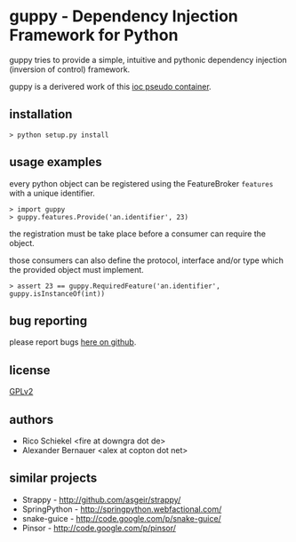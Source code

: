 guppy - Dependency Injection Framework for Python
=================================================

guppy tries to provide a simple, intuitive and pythonic dependency
injection (inversion of control) framework.

guppy is a derivered work of this [ioc pseudo container](http://code.activestate.com/recipes/413268/).


installation
------------

    > python setup.py install


usage examples
--------------

every python object can be registered using the FeatureBroker `features`
with a unique identifier.

    > import guppy
    > guppy.features.Provide('an.identifier', 23)

the registration must be take place before a consumer can require the object.

those consumers can also define the protocol, interface and/or type which the
provided object must implement.

    > assert 23 == guppy.RequiredFeature('an.identifier', guppy.isInstanceOf(int))


bug reporting
-------------

please report bugs [here on github](http://github.com/copton/guppy/issues).


license
-------

[GPLv2](http://www.gnu.org/licenses/gpl-2.0.html)


authors
-------

* Rico Schiekel &lt;fire at downgra dot de&gt;
* Alexander Bernauer &lt;alex at copton dot net&gt;


similar projects
----------------

* Strappy - <http://github.com/asgeir/strappy/>
* SpringPython - <http://springpython.webfactional.com/>
* snake-guice - <http://code.google.com/p/snake-guice/>
* Pinsor - <http://code.google.com/p/pinsor/>
